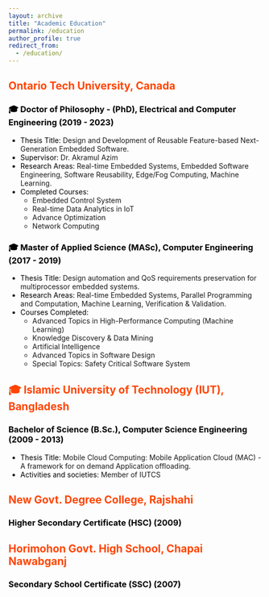 ```yaml
---
layout: archive
title: "Academic Education"
permalink: /education
author_profile: true
redirect_from: 
  - /education/
---
```


<!-- ## <span style="color:#52adc8">Ontario Tech University</span> -->
## <span style="color:orangered">Ontario Tech University, Canada</span>
### <span style="color:black"> 🎓 Doctor of Philosophy - (PhD), Electrical and Computer Engineering (2019 - 2023)</span>
- <span style="color:black">Thesis Title:</span> Design and Development of Reusable Feature-based Next-Generation Embedded Software.
- <span style="color:black">Supervisor: </span> Dr. Akramul Azim
- <span style="color:black">Research Areas:</span> Real-time Embedded Systems, Embedded Software Engineering, Software Reusability, Edge/Fog Computing, Machine Learning.
- <span style="color:black">Completed Courses:</span>
    - Embedded Control System
    - Real-time Data Analytics in IoT
    - Advance Optimization
    - Network Computing
### <span style="color:black">🎓 Master of Applied Science (MASc), Computer Engineering (2017 - 2019)</span>
- <span style="color:black">Thesis Title:</span> Design automation and QoS requirements preservation for multiprocessor embedded systems.
- <span style="color:black">Research Areas:</span> Real-time Embedded Systems, Parallel Programming and Computation, Machine Learning, Verification & Validation.
- <span style="color:black">Courses Completed:</span>
    - Advanced Topics in High-Performance Computing (Machine Learning)
    - Knowledge Discovery & Data Mining
    - Artificial Intelligence
    - Advanced Topics in Software Design
    - Special Topics: Safety Critical Software System

## <span style="color:orangered">🎓 Islamic University of Technology (IUT), Bangladesh</span>

### <span style="color:black">Bachelor of Science (B.Sc.), Computer Science Engineering (2009 - 2013)</span>
- <span style="color:black">Thesis Title:</span> Mobile Cloud Computing: Mobile Application Cloud (MAC) - A framework for on demand Application offloading.
- <span style="color:black">Activities and societies:</span> Member of IUTCS


## <span style="color:orangered">New Govt. Degree College, Rajshahi</span>

### <span style="color:black">Higher Secondary Certificate (HSC) (2009)</span>

## <span style="color:orangered">Horimohon Govt. High School, Chapai Nawabganj</span>

### <span style="color:black">Secondary School Certificate (SSC) (2007)</span>


<!-- ## Ontario Tech University

### Doctor of Philosophy - PhD, Electrical and Computer Engineering (2019 - 2023)

Pursuing my PhD in Electrical and Computer Engineering at Ontario Tech University, I'm researching Real-time Embedded Systems, Embedded Software Engineering, Software Reusability, and Machine Learning. I have completed courses like Embedded Control System, Real-time Data Analytics in IoT, Advance Optimization, and Network Computing.

### Master of Applied Science (MASc), Computer Engineering (2017 - 2019)

During my MASc at Ontario Tech University, I specialized in Computer Engineering focusing on Real-time Embedded Systems, Parallel Programming and Computation, and Machine Learning, with a special emphasis on Verification & Validation. Courses completed during this period include Advanced Topics in High-Performance Computing (Machine Learning), Knowledge Discovery & Data Mining, Artificial Intelligence, Advanced Topics in Software Design, and Special Topics: Safety Critical Software System.

## Islamic University of Technology (IUT)

### Bachelor of Science (B.Sc.), Computer Science Engineering (2009 - 2013)

I acquired my Bachelor's degree in Computer Science Engineering from Islamic University of Technology. Member of the Islamic University of Technology Computer Society (IUTCS). My research during this period was focused on Cloud Computing. -->
